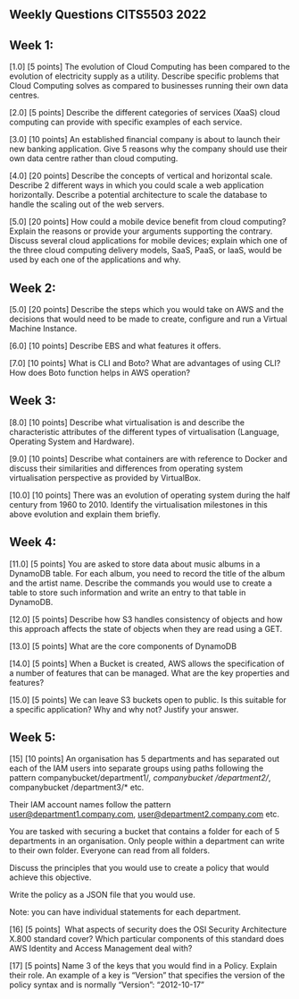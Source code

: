 ## Weekly Questions CITS5503 2022

## Week 1:

[1.0] [5 points] The evolution of Cloud Computing has been compared to the evolution of electricity supply as a utility. Describe specific problems that Cloud Computing solves as compared to businesses running their own data centres.

[2.0] [5 points] Describe the different categories of services (XaaS) cloud computing can provide with specific examples of each service.

[3.0] [10 points] An established financial company is about to launch their new banking application. Give 5 reasons why the company should use their own data centre rather than cloud computing.

[4.0] [20 points] Describe the concepts of vertical and horizontal scale. Describe 2 different ways in which you could scale a web application horizontally. Describe a potential architecture to scale the database to handle the scaling out of the web servers.

[5.0] [20 points] How could a mobile device benefit from cloud computing? Explain the reasons or provide your arguments supporting the contrary. Discuss several cloud applications for mobile devices; explain which one of the three cloud computing delivery models, SaaS, PaaS, or IaaS, would be used by each one of the applications and why.

## Week 2: 

[5.0] [20 points] Describe the steps which you would take on AWS and the decisions that would need to be made to create, configure and run a Virtual Machine Instance.

[6.0] [10 points] Describe EBS and what features it offers. 

[7.0] [10 points] What is CLI and Boto? What are advantages of using CLI? How does Boto function helps in AWS operation? 

## Week 3: 
[8.0] [10 points] Describe what virtualisation is and describe the characteristic attributes of the different types of virtualisation (Language, Operating System and Hardware).

[9.0] [10 points] Describe what containers are with reference to Docker and discuss their similarities and differences from operating system virtualisation perspective as provided by VirtualBox.

[10.0] [10 points] There was an evolution of operating system during the half century from 1960 to 2010. Identify the virtualisation milestones in this above evolution and explain them briefly. 

## Week 4: 
[11.0] [5 points] You are asked to store data about music albums in a DynamoDB table. For each album, you need to record the title of the album and the artist name. Describe the commands you would use to create a table to store such information and write an entry to that table in DynamoDB.

[12.0] [5 points] Describe how S3 handles consistency of objects and how this approach affects the state of objects when they are read using a GET.

[13.0] [5 points] What are the core components of DynamoDB

[14.0] [5 points] When a Bucket is created, AWS allows the specification of a number of features that can be managed. What are the key properties and features?

[15.0] [5 points] We can leave S3 buckets open to public. Is this suitable for a specific application? Why and why not? Justify your answer. 

## Week 5:

[15] [10 points] An organisation has 5 departments and has separated out each of the IAM users into separate groups using paths following the pattern companybucket/department1/*, companybucket /department2/*, companybucket /department3/* etc.

Their IAM account names follow the pattern user@department1.company.com, user@department2.company.com etc.

You are tasked with securing a bucket that contains a folder for each of 5 departments in an organisation. Only people within a department can write to their own folder. Everyone can read from all folders.  

Discuss the principles that you would use to create a policy that would achieve this objective.

Write the policy as a JSON file that you would use.

Note: you can have individual statements for each department.

[16] [5 points]  What aspects of security does the OSI Security Architecture X.800 standard cover? Which particular components of this standard does AWS Identity and Access Management deal with?

[17] [5 points] Name 3 of the keys that you would find in a Policy. Explain their role. An example of a key is “Version” that specifies the version of the policy syntax and is normally “Version”: “2012-10-17”


